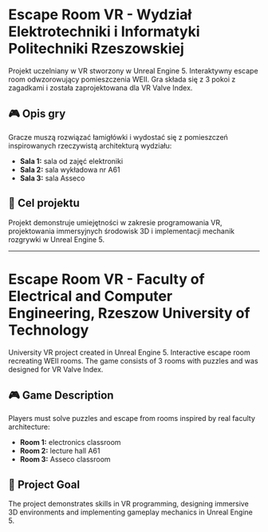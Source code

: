 # Escape Room VR - Wydział Elektrotechniki i Informatyki Politechniki Rzeszowskiej

Projekt uczelniany w VR stworzony w Unreal Engine 5. Interaktywny escape room odwzorowujący pomieszczenia WEII. Gra składa się z 3 pokoi z zagadkami i została zaprojektowana dla VR Valve Index.

## 🎮 Opis gry

Gracze muszą rozwiązać łamigłówki i wydostać się z pomieszczeń inspirowanych rzeczywistą architekturą wydziału:

- **Sala 1:** sala od zajęć elektroniki
- **Sala 2:** sala wykładowa nr A61  
- **Sala 3:** sala Asseco

## 🎯 Cel projektu

Projekt demonstruje umiejętności w zakresie programowania VR, projektowania immersyjnych środowisk 3D i implementacji mechanik rozgrywki w Unreal Engine 5.

---


# Escape Room VR - Faculty of Electrical and Computer Engineering, Rzeszow University of Technology

University VR project created in Unreal Engine 5. Interactive escape room recreating WEII rooms. The game consists of 3 rooms with puzzles and was designed for VR Valve Index.

## 🎮 Game Description

Players must solve puzzles and escape from rooms inspired by real faculty architecture:

- **Room 1:** electronics classroom
- **Room 2:** lecture hall A61
- **Room 3:** Asseco classroom

## 🎯 Project Goal

The project demonstrates skills in VR programming, designing immersive 3D environments and implementing gameplay mechanics in Unreal Engine 5.
